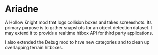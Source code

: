 # Ariadne

A Hollow Knight mod that logs collision boxes and takes screenshots. Its primary purpose is to gather snapshots for an object detection dataset. I may extend it to provide a realtime hitbox API for third party applications.

I also extended the Debug mod to have new categories and to clean up overlapping terrain hitboxes.